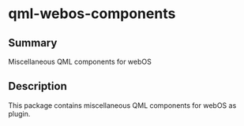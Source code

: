 qml-webos-components
====================

Summary
-------
Miscellaneous QML components for webOS

Description
-----------
This package contains miscellaneous QML components for webOS as plugin.
